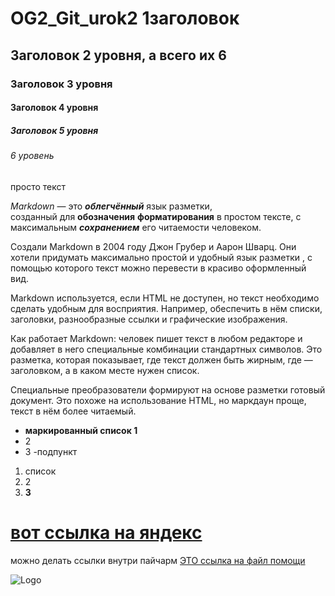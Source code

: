 # OG2_Git_urok2 1заголовок
## Заголовок 2 уровня, а всего их 6
### Заголовок 3 уровня
#### Заголовок 4 уровня
##### Заголовок 5 уровня
###### 6 уровень
просто текст

*Markdown* — это ***облегчённый*** язык разметки, <br/> созданный для 
**обозначения** __форматирования__ в простом тексте, с максимальным 
***сохранением*** его читаемости человеком.

Создали Markdown в 2004 году Джон Грубер и Аарон Шварц. 
Они хотели придумать максимально простой и удобный язык разметки
, с помощью которого текст можно перевести в красиво оформленный вид.

Markdown используется, если HTML не доступен, но текст необходимо
сделать удобным для восприятия. Например, обеспечить в нём списки,
заголовки, разнообразные ссылки и графические изображения.

Как работает Markdown: человек пишет текст в любом редакторе и добавляет
в него специальные комбинации стандартных символов. Это разметка, которая
показывает, где текст должен быть жирным, где — заголовком, а в каком месте
нужен список.

Специальные преобразователи формируют на основе разметки готовый документ.
Это похоже на использование HTML, но маркдаун проще, текст в нём более читаемый.

- **маркированный список 1**
- 2
- 3
   -подпункт
1. список
2. 2
3. **3**

# [вот ссылка на яндекс](https://yandex.ru/search/?text=mark+dow&clid=2270455&banerid=6302000000%3A6369cfa1ad1c35452436dd1d&win=600&lr=20107)

можно делать ссылки внутри пайчарм
[ЭТО ссылка на файл помощи](HELP)

![Logo](https://avatars.mds.yandex.net/i?id=ce0ef67f464db7c78e47224f1b7f2ca83f3609249a267755-8182686-images-thumbs&n=13)